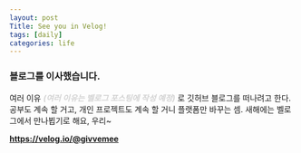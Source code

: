 ```yaml
---
layout: post
Title: See you in Velog!
tags: [daily]
categories: life
---
```


### 블로그를 이사했습니다.

여러 이유 <b style="color: lightgrey">_(여러 이유는 벨로그 포스팅에 작성 예정)_</b> 로 깃허브 블로그를 떠나려고 한다. 
공부도 계속 할 거고, 개인 프로젝트도 계속 할 거니 플랫폼만 바꾸는 셈.
새해에는 벨로그에서 만나뵙기로 해요, 우리~ 

**https://velog.io/@givvemee**


<br/>

<br/>